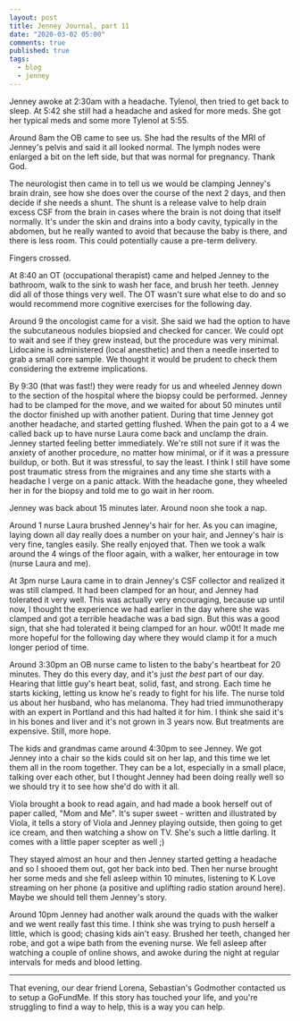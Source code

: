 ```yaml
---
layout: post
title: Jenney Journal, part 11
date: "2020-03-02 05:00"
comments: true
published: true
tags:
  - blog
  - jenney
---
```


Jenney awoke at 2:30am with a headache. Tylenol, then tried to get back to sleep. At 5:42 she still had a headache and asked for more meds. She got her typical meds and some more Tylenol at 5:55.

Around 8am the OB came to see us. She had the results of the MRI of Jenney's pelvis and said it all looked normal. The lymph nodes were enlarged a bit on the left side, but that was normal for pregnancy. Thank God.

The neurologist then came in to tell us we would be clamping Jenney's brain drain, see how she does over the course of the next 2 days, and then decide if she needs a shunt. The shunt is a release valve to help drain excess CSF from the brain in cases where the brain is not doing that itself normally. It's under the skin and drains into a body cavity, typically in the abdomen, but he really wanted to avoid that because the baby is there, and there is less room. This could potentially cause a pre-term delivery. 

Fingers crossed.

At 8:40 an OT (occupational therapist) came and helped Jenney to the bathroom, walk to the sink to wash her face, and brush her teeth. Jenney did all of those things very well. The OT wasn't sure what else to do and so would recommend more cognitive exercises for the following day.

Around 9 the oncologist came for a visit. She said we had the option to have the subcutaneous nodules biopsied and checked for cancer. We could opt to wait and see if they grew instead, but the procedure was very minimal. Lidocaine is administered (local anesthetic) and then a needle inserted to grab a small core sample. We thought it would be prudent to check them considering the extreme implications.

By 9:30 (that was fast!) they were ready for us and wheeled Jenney down to the section of the hospital where the biopsy could be performed. Jenney had to be clamped for the move, and we waited for about 50 minutes until the doctor finished up with another patient. During that time Jenney got another headache, and started getting flushed. When the pain got to a 4 we called back up to have nurse Laura come back and unclamp the drain. Jenney started feeling better immediately. We're still not sure if it was the anxiety of another procedure, no matter how minimal, or if it was a pressure buildup, or both. But it was stressful, to say the least. I think I still have some post traumatic stress from the migraines and any time she starts with a headache I verge on a panic attack. With the headache gone, they wheeled her in for the biopsy and told me to go wait in her room.

Jenney was back about 15 minutes later. Around noon she took a nap.

Around 1 nurse Laura brushed Jenney's hair for her. As you can imagine, laying down all day really does a number on your hair, and Jenney's hair is very fine, tangles easily. She really enjoyed that. Then we took a walk around the 4 wings of the floor again, with a walker, her entourage in tow (nurse Laura and me).

At 3pm nurse Laura came in to drain Jenney's CSF collector and realized it was still clamped. It had been clamped for an hour, and Jenney had tolerated it very well. This was actually very encouraging, because up until now, I thought the experience we had earlier in the day where she was clamped and got a terrible headache was a bad sign. But this was a good sign, that she had tolerated it being clamped for an hour. w00t! It made me more hopeful for the following day where they would clamp it for a much longer period of time.

Around 3:30pm an OB nurse came to listen to the baby's heartbeat for 20 minutes. They do this every day, and it's just *the best* part of our day. Hearing that little guy's heart beat, solid, fast, and strong. Each time he starts kicking, letting us know he's ready to fight for his life. The nurse told us about her husband, who has melanoma. They had tried immunotherapy with an expert in Portland and this had halted it for him. I think she said it's in his bones and liver and it's not grown in 3 years now. But treatments are expensive. Still, more hope.

The kids and grandmas came around 4:30pm to see Jenney. We got Jenney into a chair so the kids could sit on her lap, and this time we let them all in the room together. They can be a lot, especially in a small place, talking over each other, but I thought Jenney had been doing really well so we should try it to see how she'd do with it all.

Viola brought a book to read again, and had made a book herself out of paper called, "Mom and Me". It's super sweet - written and illustrated by Viola, it tells a story of Viola and Jenney playing outside, then going to get ice cream, and then watching a show on TV. She's such a little darling. It comes with a little paper scepter as well ;)

They stayed almost an hour and then Jenney started getting a headache and so I shooed them out, got her back into bed. Then her nurse brought her some meds and she fell asleep within 10 minutes, listening to K Love streaming on her phone (a positive and uplifting radio station around here). Maybe we should tell them Jenney's story.

Around 10pm Jenney had another walk around the quads with the walker and we went really fast this time. I think she was trying to push herself a little, which is good; chasing kids ain't easy. Brushed her teeth, changed her robe, and got a wipe bath from the evening nurse. We fell asleep after watching a couple of online shows, and awoke during the night at regular intervals for meds and blood letting.

---
That evening, our dear friend Lorena, Sebastian's Godmother contacted us to setup a GoFundMe. If this story has touched your life, and you're struggling to find a way to help, this is a way you can help.
<div class="gfm-embed" data-url="https://www.gofundme.com/f/jenney-and-jerad-bitner/widget/large"></div><script defer src="https://www.gofundme.com/static/js/embed.js"></script>
